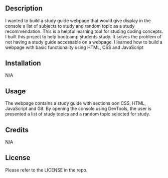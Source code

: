 # <Prework Study Guide Website>

## Description

I wanted to build a study guide webpage that would give display in the console a list of subjects to study and random topic as a study recommendation. This is a helpful learning tool for studing coding concepts. I built this project to help bootcamp students study. It solves the problem of not having a study guide accessable on a webpage. I learned how to build a webpage with basic functionality using HTML, CSS and JavaScript

## Installation

N/A

## Usage

The webpage contains a study guide with sections oon CSS, HTML, JavaScript and Git. By opening the console using DevTools, the user is presented a list of study topics and a random topic selected for study.

## Credits

N/A

## License

Please refer to the LICENSE in the repo.